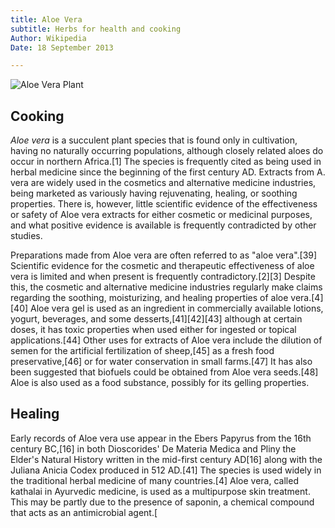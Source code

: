 ```yaml
---
title: Aloe Vera
subtitle: Herbs for health and cooking
Author: Wikipedia
Date: 18 September 2013

--- 
```


![Aloe Vera Plant](http://upload.wikimedia.org/wikipedia/commons/4/4b/Aloe_vera_flower_inset.png)

## Cooking


*Aloe vera* is a succulent plant species that is found only in cultivation, having no naturally occurring populations, although closely related aloes do occur in northern Africa.[1] The species is frequently cited as being used in herbal medicine since the beginning of the first century AD. Extracts from A. vera are widely used in the cosmetics and alternative medicine industries, being marketed as variously having rejuvenating, healing, or soothing properties. There is, however, little scientific evidence of the effectiveness or safety of Aloe vera extracts for either cosmetic or medicinal purposes, and what positive evidence is available is frequently contradicted by other studies.


Preparations made from Aloe vera are often referred to as "aloe vera".[39] Scientific evidence for the cosmetic and therapeutic effectiveness of aloe vera is limited and when present is frequently contradictory.[2][3] Despite this, the cosmetic and alternative medicine industries regularly make claims regarding the soothing, moisturizing, and healing properties of aloe vera.[4][40] Aloe vera gel is used as an ingredient in commercially available lotions, yogurt, beverages, and some desserts,[41][42][43] although at certain doses, it has toxic properties when used either for ingested or topical applications.[44] Other uses for extracts of Aloe vera include the dilution of semen for the artificial fertilization of sheep,[45] as a fresh food preservative,[46] or for water conservation in small farms.[47] It has also been suggested that biofuels could be obtained from Aloe vera seeds.[48] Aloe is also used as a food substance, possibly for its gelling properties.

## Healing

Early records of Aloe vera use appear in the Ebers Papyrus from the 16th century BC,[16] in both Dioscorides' De Materia Medica and Pliny the Elder's Natural History written in the mid-first century AD[16] along with the Juliana Anicia Codex produced in 512 AD.[41] The species is used widely in the traditional herbal medicine of many countries.[4] Aloe vera, called kathalai in Ayurvedic medicine, is used as a multipurpose skin treatment. This may be partly due to the presence of saponin, a chemical compound that acts as an antimicrobial agent.[